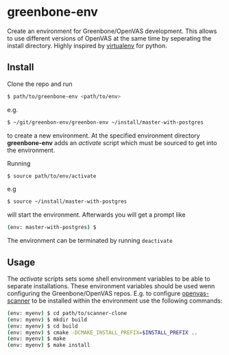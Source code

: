 # greenbone-env

Create an environment for Greenbone/OpenVAS development. This allows to use different versions of OpenVAS at the same
time by seperating the install directory. Highly inspired by [virtualenv](https://github.com/pypa/virtualenv/) for python.

## Install

Clone the repo and run 
```bash
$ path/to/greenbone-env <path/to/env>
```
e.g.
```bash
$ ~/git/greenbon-env/greenbon-env ~/install/master-with-postgres
```
to create a new environment. At the specified environment directory **greenbone-env** adds an *activate* script which must be
sourced to get into the environment.

Running
```bash
$ source path/to/env/activate
```
e.g 
```bash
$ source ~/install/master-with-postgres
```
will start the environment. Afterwards you will get a prompt like
```bash
(env: master-with-postgres) $
```

The environment can be terminated by running `deactivate`

## Usage

The *activate* scripts sets some shell environment variables to be able to separate installations. These environment variables
should be used wenn configuring the Greenbone/OpenVAS repos. E.g. to configure [openvas-scanner](https://github.com/greenbone/openvas-scanner/) to be installed within the environment use the following commands:

```bash
(env: myenv) $ cd path/to/scanner-clone
(env: myenv) $ mkdir build
(env: myenv) $ cd build
(env: myenv) $ cmake -DCMAKE_INSTALL_PREFIX=$INSTALL_PREFIX ..
(env: myenv) $ make
(env: myenv) $ make install
```
